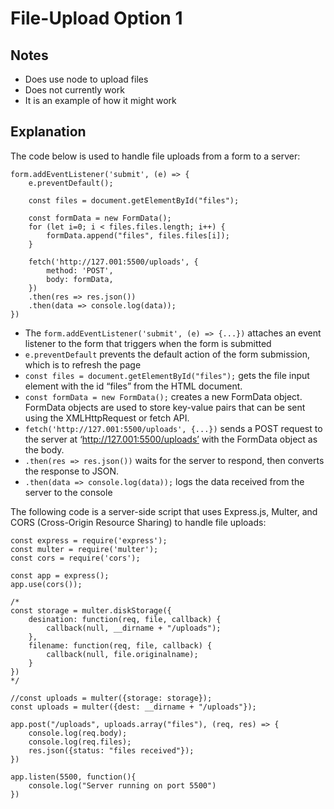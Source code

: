# File-Upload Option 1

## Notes

* Does use node to upload files
* Does not currently work
* It is an example of how it might work

## Explanation

The code below is used to handle file uploads from a form to a server:

```
form.addEventListener('submit', (e) => {
    e.preventDefault();

    const files = document.getElementById("files");

    const formData = new FormData();
    for (let i=0; i < files.files.length; i++) {
        formData.append("files", files.files[i]);
    }

    fetch('http://127.001:5500/uploads', {
        method: 'POST',
        body: formData,
    })
    .then(res => res.json())
    .then(data => console.log(data));
})
```

* The ```form.addEventListener('submit', (e) => {...})``` attaches an event listener to the form that triggers when the form is submitted
* ```e.preventDefault``` prevents the default action of the form submission, which is to refresh the page
* ```const files = document.getElementById("files");``` gets the file input element with the id “files” from the HTML document.
* ```const formData = new FormData();``` creates a new FormData object. FormData objects are used to store key-value pairs that can be sent using the XMLHttpRequest or fetch API.
* ```fetch('http://127.001:5500/uploads', {...})``` sends a POST request to the server at ‘http://127.001:5500/uploads’ with the FormData object as the body.
* ```.then(res => res.json())``` waits for the server to respond, then converts the response to JSON.
* ```.then(data => console.log(data));``` logs the data received from the server to the console


The following code is a server-side script that uses Express.js, Multer, and CORS (Cross-Origin Resource Sharing) to handle file uploads:
```
const express = require('express');
const multer = require('multer');
const cors = require('cors');

const app = express();
app.use(cors());

/*
const storage = multer.diskStorage({
    desination: function(req, file, callback) {
        callback(null, __dirname + "/uploads");
    }, 
    filename: function(req, file, callback) {
        callback(null, file.originalname);
    }
})
*/

//const uploads = multer({storage: storage});
const uploads = multer({dest: __dirname + "/uploads"});

app.post("/uploads", uploads.array("files"), (req, res) => {
    console.log(req.body);
    console.log(req.files);
    res.json({status: "files received"});
})

app.listen(5500, function(){
    console.log("Server running on port 5500")
})
```


